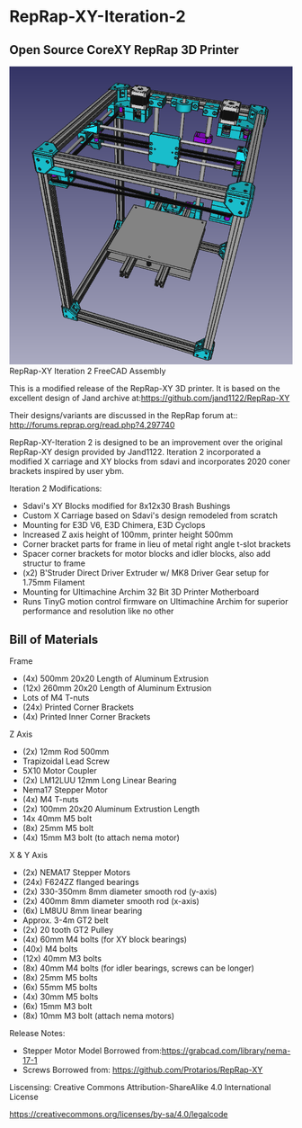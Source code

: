# RepRap-XY-Iteration-2
## Open Source CoreXY RepRap 3D Printer
![RepRap-XY Iteration 2 Assembly](/Pictures/latest-rev-1-10-16-image.png)
 RepRap-XY Iteration 2 FreeCAD Assembly

This is a modified release of the RepRap-XY 3D printer. It is based on the excellent design of Jand archive at:https://github.com/jand1122/RepRap-XY

Their designs/variants are discussed in the RepRap forum at:: http://forums.reprap.org/read.php?4,297740

RepRap-XY-Iteration 2 is designed to be an improvement over the original RepRap-XY design provided by Jand1122. Iteration 2 incorporated a modified X carriage and XY blocks from sdavi and incorporates 2020 coner brackets inspired by user ybm.

Iteration 2 Modifications:
- Sdavi's XY Blocks modified for 8x12x30 Brash Bushings
- Custom X Carriage based on Sdavi's design remodeled from scratch
- Mounting for E3D V6, E3D Chimera, E3D Cyclops 
- Increased Z axis height of 100mm, printer height 500mm
- Corner bracket parts for frame in lieu of metal right angle t-slot brackets
- Spacer corner brackets for motor blocks and idler blocks, also add structur to frame
- (x2) B'Struder Direct Driver Extruder w/ MK8 Driver Gear setup for 1.75mm Filament
- Mounting for Ultimachine Archim 32 Bit 3D Printer Motherboard
- Runs TinyG motion control firmware on Ultimachine Archim for superior performance and resolution like no other

## Bill of Materials

Frame
- (4x) 500mm 20x20 Length of Aluminum Extrusion
- (12x) 260mm 20x20 Length of Aluminum Extrusion
- Lots of M4 T-nuts
- (24x) Printed Corner Brackets
- (4x) Printed Inner Corner Brackets


Z Axis
- (2x) 12mm Rod 500mm
- Trapizoidal Lead Screw
- 5X10 Motor Coupler
- (2x) LM12LUU 12mm Long Linear Bearing
- Nema17 Stepper Motor
- (4x) M4 T-nuts
- (2x) 100mm 20x20 Aluminum Extrustion Length
- 14x 40mm M5 bolt
- (8x) 25mm M5 bolt
- (4x) 15mm M3 bolt (to attach nema motor)


X & Y Axis
- (2x) NEMA17 Stepper Motors
- (24x) F624ZZ flanged bearings
- (2x) 330-350mm 8mm diameter smooth rod (y-axis)
- (2x) 400mm 8mm diameter smooth rod (x-axis)
- (6x) LM8UU 8mm linear bearing
- Approx. 3-4m GT2 belt
- (2x) 20 tooth GT2 Pulley
- (4x) 60mm M4 bolts (for XY block bearings)
- (40x) M4 bolts
- (12x) 40mm M3 bolts
- (8x) 40mm M4 bolts (for idler bearings, screws can be longer)
- (8x) 25mm M5 bolts
- (6x) 55mm M5 bolts
- (4x) 30mm M5 bolts
- (6x) 15mm M3 bolt
- (8x) 10mm M3 bolt (attach nema motors)

Release Notes:
- Stepper Motor Model Borrowed from:https://grabcad.com/library/nema-17-1
- Screws Borrowed from: https://github.com/Protarios/RepRap-XY

Liscensing: 
Creative Commons Attribution-ShareAlike 4.0 International License

https://creativecommons.org/licenses/by-sa/4.0/legalcode
